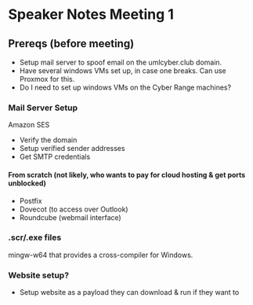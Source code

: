 # Speaker Notes Meeting 1

## Prereqs (before meeting)
+ Setup mail server to spoof email on the umlcyber.club domain.
+ Have several windows VMs set up, in case one breaks. Can use Proxmox for this.
+ Do I need to set up windows VMs on the Cyber Range machines?

### Mail Server Setup
Amazon SES
+ Verify the domain
+ Setup verified sender addresses
+ Get SMTP credentials
#### From scratch (not likely, who wants to pay for cloud hosting & get ports unblocked)
+ Postfix
+ Dovecot (to access over Outlook)
+ Roundcube (webmail interface)

### .scr/.exe files
mingw-w64 that provides a cross-compiler for Windows.

### Website setup?
+ Setup website as a payload they can download & run if they want to
